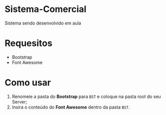 # Sistema-Comercial
Sistema sendo desenvolvido em aula

# Requesitos
* Bootstrap
* Font Awesome

# Como usar
1. Renomeie a pasta do **Bootstrap** para `BST` e coloque na pasta root do seu Server;
2. Insira o conteúdo do **Font Awesome** dentro da pasta `BST`.
